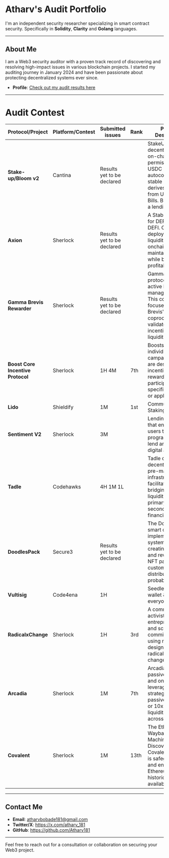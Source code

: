 # Atharv's Audit Portfolio

I'm an independent security researcher specializing in smart contract security. Specifically in **Solidity**, **Clarity** and **Golang** languages.

---

## About Me

I am a Web3 security auditor with a proven track record of discovering and resolving high-impact issues in various blockchain projects. I started my auditing journey in January 2024 and have been passionate about protecting decentralized systems ever since.

- **Profile**: [Check out my audit results here](https://audits.sherlock.xyz/watson/Atharv)

---

# Audit Contest

| **Protocol/Project** | **Platform/Contest** | **Submitted issues** | **Rank** | **Project Description** | **Date** | **Link** |
|----------------------|----------------------|----------------------|----------|-------------------------|----------|----------|
| **Stake-up/Bloom v2**         | Cantina            | Results yet to be declared                |  | StakeUp is a fully decentralized, on-chain and permissionless USDC autocompounding stable LST, that derives its yield from US Treasury Bills. Bloom V2 is a lending market | October 2024 | [View Details](https://cantina.xyz/competitions/61087007-c7e9-4c4e-9d90-4e118933fecf) |
| **Axion**         | Sherlock            | Results yet to be declared                |  | A Stablecoin built for DEFI, built on DEFI. Collateral is deployed in liquidity pools onchain: the AMO maintains peg while being profitable. | October 2024 |  [View Details](https://audits.sherlock.xyz/contests/552?filter=judging) |
| **Gamma Brevis Rewarder**         | Sherlock            | Results yet to be declared                |  | Gamma is a protocol for active liquidity management. This contest focuses on using Brevis' ZK coprocessor to validate and incentivize user liquidity positions. | October 2024 | [View Details](https://audits.sherlock.xyz/contests/496?filter=judging) |
| **Boost Core Incentive Protocol**          | Sherlock      | 1H 4M            | 7th | Boosts are individual campaigns that are designed to incentivize and reward users for participation in a specific protocol or application. | September 2024 | [View Details](https://audits.sherlock.xyz/contests/426?filter=results) |
| **Lido**        | Shieldify             | 1M   | 1st |  Community Staking. | August 2024 |  |
| **Sentiment V2**        | Sherlock             | 3M   | |  Lending protocol, that enables users to programmatically lend and borrow digital assets. | August 2024 | [View Details](https://audits.sherlock.xyz/contests/349?filter=results) |
| **Tadle**            | Codehawks        | 4H 1M 1L    | | Tadle offers decentralized pre-market infrastructure facilitating the bridging of liquidity between primary and secondary financial markets. | August 2024 | [View Details](https://codehawks.cyfrin.io/c/2024-08-tadle) |
| **DoodlesPack**         | Secure3            | Results yet to be declared                |  | The Doodle Packs smart contract implements a system for creating, minting, and revealing NFT packs with customizable distributions and probabilities | July 2024 |  |
| **Vultisig**            | Code4ena        | 1H    | | Seedless crypto wallet & vault for everyone. | June 2024 | [View Details](https://code4rena.com/audits/2024-06-vultisig) |
| **RadicalxChange**            | Sherlock        | 1H    | 3rd | A community of activists, artists, entrepreneurs, and scholars committed to using mechanism design to inspire radical social change. | March 2024 | [View Details](https://audits.sherlock.xyz/contests/191?filter=results) |
| **Arcadia**            | Sherlock        | 1M    | 7th | Arcadia connects passive lenders and on-chain leverage strategists. Earn passive interest or 10x your liquidity to deploy across protocols. | January 2024 | [View Details](https://audits.sherlock.xyz/contests/137?filter=results) |
| **Covalent**            | Sherlock        | 1M   | 13th | The Ethereum Wayback Machine - Discover how the Covalent Network is safeguarding and enhancing Ethereum’s historical data availability.| January 2024 | [View Details](https://audits.sherlock.xyz/contests/127?filter=results) |


---


## Contact Me

- **Email**: atharvbobade181@gmail.com
- **Twitter/X**: https://x.com/atharv_181
- **GitHub**: https://github.com/Atharv181

---

Feel free to reach out for a consultation or collaboration on securing your Web3 project.
